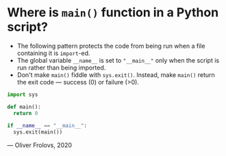 # Where is `main()` function in a Python script?

* The following pattern protects the code from being run when a file containing it is `import`-ed. 
* The global variable `__name__` is set to `"__main__"` only when the script is run rather than being imported.
* Don't make `main()` fiddle with `sys.exit()`. Instead, make `main()` return the exit code &mdash; success (0) or failure (>0).

```Python
import sys

def main():
  return 0
  
if __name__ == "__main__":
  sys.exit(main())
```

&mdash; Oliver Frolovs, 2020